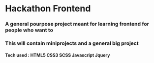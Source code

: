 # Hackathon Frontend

### A general pourpose project meant for learning frontend for people who want to
### This will contain miniprojects and a general big project

#### Tech used : HTML5 CSS3 SCSS Javascript Jquery